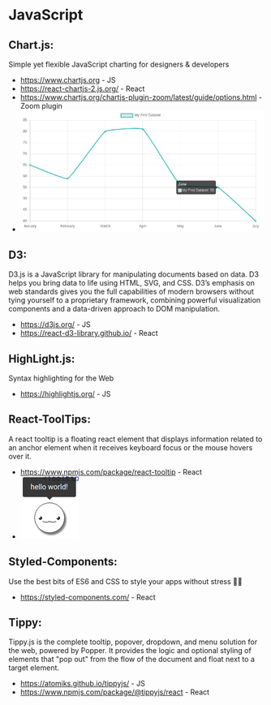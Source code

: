 # JavaScript

## **Chart.js**:
Simple yet flexible JavaScript charting for designers & developers
* https://www.chartjs.org - JS
* https://react-chartjs-2.js.org/ - React
* https://www.chartjs.org/chartjs-plugin-zoom/latest/guide/options.html - Zoom plugin
* ![chartjs](https://github.com/LuisFilipe404/pictures/blob/main/chartJsExample.png)

## **D3**:
D3.js is a JavaScript library for manipulating documents based on data. D3 helps you bring data to life using HTML, SVG, and CSS. D3’s emphasis on web standards gives you the full capabilities of modern browsers without tying yourself to a proprietary framework, combining powerful visualization components and a data-driven approach to DOM manipulation.
* https://d3js.org/ - JS
* https://react-d3-library.github.io/ - React

## **HighLight.js**:
Syntax highlighting for the Web
* https://highlightjs.org/ - JS

## **React-ToolTips**:
A react tooltip is a floating react element that displays information related to an anchor element when it receives keyboard focus or the mouse hovers over it.
* https://www.npmjs.com/package/react-tooltip - React
* ![react-tootips](https://github.com/LuisFilipe404/pictures/blob/main/tooltipsExample.png)

## **Styled-Components**:
Use the best bits of ES6 and CSS to style your apps without stress 💅🏾
* https://styled-components.com/ - React

## **Tippy**:
Tippy.js is the complete tooltip, popover, dropdown, and menu solution for the web, powered by Popper.
It provides the logic and optional styling of elements that "pop out" from the flow of the document and float next to a target element.
* https://atomiks.github.io/tippyjs/ - JS
* https://www.npmjs.com/package/@tippyjs/react - React

